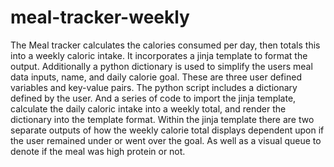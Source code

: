 # meal-tracker-weekly
 The Meal tracker calculates the calories consumed per day, then totals this into a weekly caloric intake. It incorporates a jinja template to format the output. Additionally a python dictionary is used to simplify the users meal data inputs, name, and daily calorie goal. These are three user defined variables and key-value pairs. The python script includes a dictionary defined by the user. And a series of code to import the jinja template, calculate the daily caloric intake into a weekly total, and render the dictionary into the template format. Within the jinja template there are two separate outputs of how the weekly calorie total displays dependent upon if the user remained under or went over the goal. As well as a visual queue to denote if the meal was high protein or not. 
